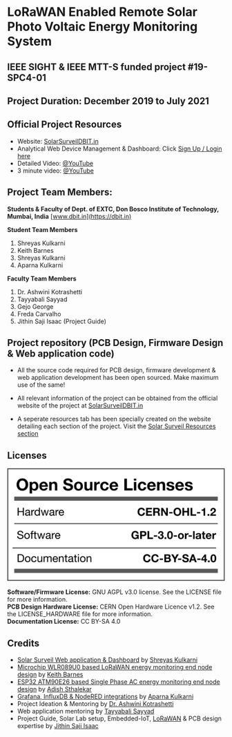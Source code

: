 # LoRaWAN Enabled Remote Solar Photo Voltaic Energy Monitoring System  
## IEEE SIGHT & IEEE MTT-S funded project #19-SPC4-01  
## Project Duration: December 2019 to July 2021  

## Official Project Resources
- Website: [SolarSurveilDBIT.in](https://SolarSurveilDBIT.in)
- Analytical Web Device Management & Dashboard: Click [Sign Up / Login here](https://solarsurveildbit.in/index.html#services)
- Detailed Video: [@YouTube](https://youtu.be/FI_uH7AuqU8)  
- 3 minute video: [@YouTube](https://youtu.be/UwQO7I1e_y8)  

## Project Team Members:      
**Students & Faculty of Dept. of EXTC, Don Bosco Institute of Technology, Mumbai, India** [www.dbit.in](https://dbit.in)  



**Student Team Members**  
1. Shreyas Kulkarni
2. Keith Barnes
3. Shreyas Kulkarni
4. Aparna Kulkarni

**Faculty Team Members**
1. Dr. Ashwini Kotrashetti
2. Tayyabali Sayyad
3. Gejo George
4. Freda Carvalho
5. Jithin Saji Isaac (Project Guide)

## Project repository (PCB Design, Firmware Design & Web application code)



- All the source code required for PCB design, firmware development & web application development has been open sourced. Make maximum use of the same!

- All relevant information of the project can be obtained from the official website of the project at [SolarSurveilDBIT.in](https://SolarSurveilDBIT.in)  

- A seperate resources tab has been specially created on the website detailing each section of the project. Visit the [Solar Surveil Resources section](https://solarsurveildbit.in/resources.html)  

## Licenses

![License](/OpenSourceLicense.png)

**Software/Firmware License:** GNU AGPL v3.0 license. See the LICENSE file for more information.   
**PCB Design Hardware License:** CERN Open Hardware Licence v1.2. See the LICENSE_HARDWARE file for more information.  
**Documentation License:** CC BY-SA 4.0    

## Credits

- [Solar Surveil Web application & Dashboard](https://github.com/sdk694/SolarSurveil) by  [Shreyas Kulkarni](https://twitter.com/)  
- [Microchip WLR089U0 based LoRaWAN energy monitoring end node design](https://github.com/jithinsisaac/LoRa-PV-RMS-SolarSurveil/tree/main/PCB_WLR089U0_Board) by  [Keith Barnes](https://twitter.com/@sir_keith_)   
- [ESP32 ATM90E26 based Single Phase AC energy monitoring end node design](https://github.com/jithinsisaac/LoRa-PV-RMS-SolarSurveil/tree/main/PCB_ESP32_ATM90E26_Board) by [Adish Sthalekar](https://twitter.com/)     
- [Grafana, InfluxDB & NodeRED integrations](https://solarsurveildbit.in/blogak.html) by [Aparna Kulkarni](https://twitter.com/)  
- Project Ideation & Mentoring by [Dr. Ashwini Kotrashetti](http://ashwiniprofile-dbit.blogspot.com/)  
- Web application mentoring by [Tayyabali Sayyad](https://tayyabali.in/)  
- Project Guide, Solar Lab setup, Embedded-IoT, [LoRaWAN](https://github.com/search?q=user%3Ajithinsisaac+lora) & PCB design expertise by [Jithin Saji Isaac](https://jithinsisaac.github.io/)   
 
 
